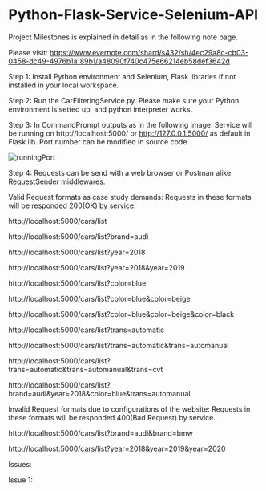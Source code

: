 # Python-Flask-Service-Selenium-API

Project Milestones is explained in detail as in the following note page. 

Please visit: https://www.evernote.com/shard/s432/sh/4ec29a8c-cb03-0458-dc49-4976b1a189b1/a48090f740c475e66214eb58def3642d

Step 1: Install Python environment and Selenium, Flask libraries if not installed in your local workspace.

Step 2: Run the CarFilteringService.py. Please make sure your Python environment is setted up, and python interpreter works.

Step 3: In CommandPrompt outputs as in the following image. Service will be running on http://localhost:5000/ or http://127.0.0.1:5000/ as default in Flask lib. Port number can be modified in source code.

![runningPort](https://user-images.githubusercontent.com/52565454/156944311-c04ab2cd-7aeb-48ad-bc56-7382b1a04507.jpg)

Step 4: Requests can be send with a web browser or Postman alike RequestSender middlewares. 

Valid Request formats as case study demands: Requests in these formats will be responded 200(OK) by service.

http://localhost:5000/cars/list

http://localhost:5000/cars/list?brand=audi

http://localhost:5000/cars/list?year=2018

http://localhost:5000/cars/list?year=2018&year=2019

http://localhost:5000/cars/list?color=blue

http://localhost:5000/cars/list?color=blue&color=beige

http://localhost:5000/cars/list?color=blue&color=beige&color=black

http://localhost:5000/cars/list?trans=automatic

http://localhost:5000/cars/list?trans=automatic&trans=automanual

http://localhost:5000/cars/list?trans=automatic&trans=automanual&trans=cvt

http://localhost:5000/cars/list?brand=audi&year=2018&color=blue&trans=automanual

Invalid Request formats due to configurations of the website: Requests in these formats will be responded 400(Bad Request) by service.

http://localhost:5000/cars/list?brand=audi&brand=bmw

http://localhost:5000/cars/list?year=2018&year=2019&year=2020

Issues:

Issue 1: 



